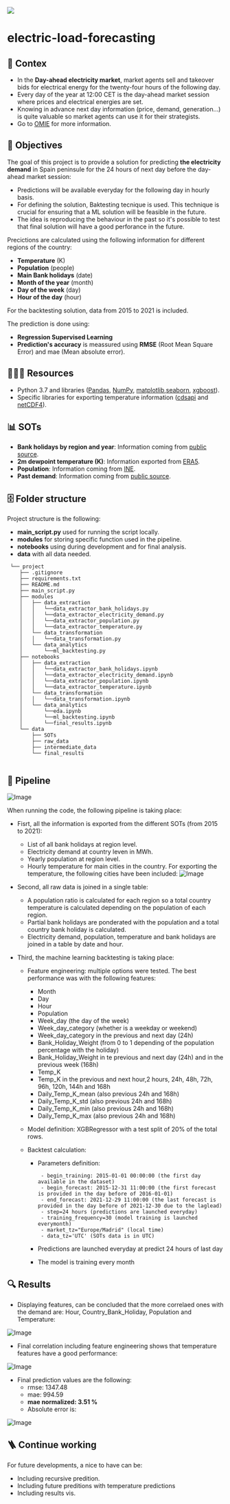 <p align="left"><img src="https://www.worldenergytrade.com/images/stories/news/energias_alternativas/electricidad/4024/La-demanda-de-energia-electrica-de-Espana-aumenta-en-julio.jpg"></p>

# electric-load-forecasting

## **🤔 Contex**

- In the **Day-ahead electricity market**, market agents sell and takeover bids for electrical energy for the twenty-four hours of the following day.
- Every day of the year at 12:00 CET is the day-ahead market session where prices and electrical energies are set.
- Knowing in advance next day information (price, demand, generation...) is quite valuable so market agents can use it for their strategists.
- Go to [OMIE](https://www.omie.es/) for more information.


## **🎯 Objectives**

The goal of this project is to provide a solution for predicting **the electricity demand** in Spain peninsule for the 24 hours of next day before the day-ahead market session:

- Predictions will be available everyday for the following day in hourly basis.
- For defining the solution, Baktesting tecnique is used. This technique is crucial for ensuring that a ML solution will be feasible in the future.
- The idea is reproducing the behaviour in the past so it's possible to test that final solution will have a good perforance in the future.


Precictions are calculated using the following information for different regions of the country:

- **Temperature** (K)
- **Population** (people)
- **Main Bank holidays** (date)
- **Month of the year** (month)
- **Day of the week** (day)
- **Hour of the day** (hour)

For the backtesting solution, data from 2015 to 2021 is included.

The prediction is done using:

- **Regression Supervised Learning** 
- **Prediction's accuracy** is meassured using **RMSE** (Root Mean Square Error) and mae (Mean absolute error).


## **👩🏻‍💻 Resources**

- Python 3.7 and libraries ([Pandas](https://pandas.pydata.org/pandas-docs/stable/reference/index.html), [NumPy](https://numpy.org/doc/stable/user/index.html), [matplotlib](https://matplotlib.org/stable/users/index),[seaborn](https://seaborn.pydata.org/index.html), [xgboost](https://xgboost.readthedocs.io/en/stable/)).
- Specific libraries for exporting temperature information ([cdsapi](https://cds.climate.copernicus.eu/api-how-to) and [netCDF4](https://unidata.github.io/netcdf4-python/)).


## **📊 SOTs**

- **Bank holidays by region and year**: Information coming from [public source](https://administracion.gob.es/pag_Home/atencionCiudadana/calendarios/diasInhabiles.html#-b95725c1af8d).
- **2m dewpoint temperature	(K)**: Information exported from [ERA5](https://cds.climate.copernicus.eu/cdsapp#!/dataset/reanalysis-era5-pressure-levels?tab=overview).
- **Population**: Information coming from [INE](https://www.ine.es/jaxiT3/Datos.htm?t=2915).
- **Past demand**: Information coming from [public source](https://www.ree.es/es/apidatos).


## **🗄 Folder structure**

Project structure is the following:

- **main_script.py** used for running the script locally.
- **modules** for storing specific function used in the pipeline.
- **notebooks** using during development and for final analysis.
- **data** with all data needed.

```
 └── project
    ├── .gitignore
    ├── requirements.txt
    ├── README.md
    ├── main_script.py   
    ├── modules
    │   ├── data_extraction
    │   │   └──data_extractor_bank_holidays.py
    │   │   └──data_extractor_electricity_demand.py
    │   │   └──data_extractor_population.py
    │   │   └──data_extractor_temperature.py
    │   └── data_transformation
    │   │   └──data_transformation.py    
    │   └── data_analytics
    │       └──ml_backtesting.py    
    ├── notebooks
    │   ├── data_extraction
    │   │   └──data_extractor_bank_holidays.ipynb
    │   │   └──data_extractor_electricity_demand.ipynb
    │   │   └──data_extractor_population.ipynb
    │   │   └──data_extractor_temperature.ipynb
    │   └── data_transformation
    │   │   └──data_transformation.ipynb  
    │   └── data_analytics
    │       └──eda.ipynb  
    │       └──ml_backtesting.ipynb  
    │       └──final_results.ipynb  
    └── data
        ├── SOTs
        ├── raw_data
        ├── intermediate_data
        └── final_results
       
 ```

## **🧩 Pipeline**

![Image](https://github.com/Malvagfr/electric-load-forecasting/blob/main/images/flow.jpg)

When running the code, the following pipeline is taking place:

- Fisrt, all the information is exported from the different SOTs (from 2015 to 2021):
   - List of all bank holidays at region level.
   - Electricity demand at country leven in MWh.
   - Yearly population at region level.
   - Hourly temperature for main cities in the country. For exporting the temperature, the following cities have been included:
     ![Image](https://github.com/Malvagfr/electric-load-forecasting/blob/main/images/main_cities.jpg)

- Second, all raw data is joined in a single table:
   -  A population ratio is calculated for each region so a total country temperature is calculated depending on the population of each region.
   -  Partial bank holidays are ponderated with the population and a total country bank holiday is calculated.
   -  Electricity demand, population, temperature and bank holidays are joined in a table by date and hour.
  
  
- Third, the machine learning backtesting is taking place:
   -  Feature engineering: multiple options were tested. The best performance was with the following features:
      - Month
      - Day
      - Hour
      - Population
      - Week_day (the day of the week)
      - Week_day_category (whether is a weekday or weekend)
      - Week_day_category in the previous and next day (24h)
      - Bank_Holiday_Weight (from 0 to 1 depending of the population percentage with the holiday)
      - Bank_Holiday_Weight in te previous and next day (24h) and in the previous week (168h)
      - Temp_K
      - Temp_K in the previous and next hour,2 hours, 24h, 48h, 72h, 96h, 120h, 144h and 168h
      - Daily_Temp_K_mean (also previous 24h and 168h)
      - Daily_Temp_K_std (also previous 24h and 168h)
      - Daily_Temp_K_min (also previous 24h and 168h)
      - Daily_Temp_K_max (also previous 24h and 168h)

   -  Model definition: XGBRegressor with a test split of 20% of the total rows.

   -  Backtest calculation: 
         - Parameters definition:

                - begin_training: 2015-01-01 00:00:00 (the first day available in the dataset)
                - begin_forecast: 2015-12-31 11:00:00 (the first forecast is provided in the day before of 2016-01-01)
                - end_forecast: 2021-12-29 11:00:00 (the last forecast is provided in the day before of 2021-12-30 due to the laglead)
                - step=24 hours (predictions are launched everyday)
                - training_frequency=30 (model training is launched everymonth)
                - market_tz="Europe/Madrid" (local time)
                - data_tz='UTC' (SOTs data is in UTC)
       
         - Predictions are launched everyday at predict 24 hours of last day 
         - The model is training every month

## **🔍 Results**

- Displaying features, can be concluded that the more correlaed ones with the demand are: Hour, Country_Bank_Holiday, Population and Temperature: 

![Image](https://github.com/Malvagfr/electric-load-forecasting/blob/main/images/correlation_matrix.jpg)

- Final correlation including feature engineering shows that temperature features have a good performance:

![Image](https://github.com/Malvagfr/electric-load-forecasting/blob/main/images/final_correlation.jpg)
 
 - Final prediction values are the following:
   -  rmse:  1347.48
   -  mae:  994.59
   -  **mae normalized:  3.51  %**
   -  Absolute error is:

![Image](https://github.com/Malvagfr/electric-load-forecasting/blob/main/images/absolute_error.jpg)

## **🪜 Continue working**
For future developments, a nice to have can be:

- Including recursive predition.
- Including future preditions with temperature predictions
- Including results vis.
 
